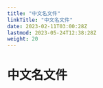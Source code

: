 ```yaml
---
title: "中文名文件"
linkTitle: "中文名文件"
date: 2023-02-11T03:00:28Z
lastmod: 2023-05-24T12:38:28Z
weight: 20
---
```


# 中文名文件
